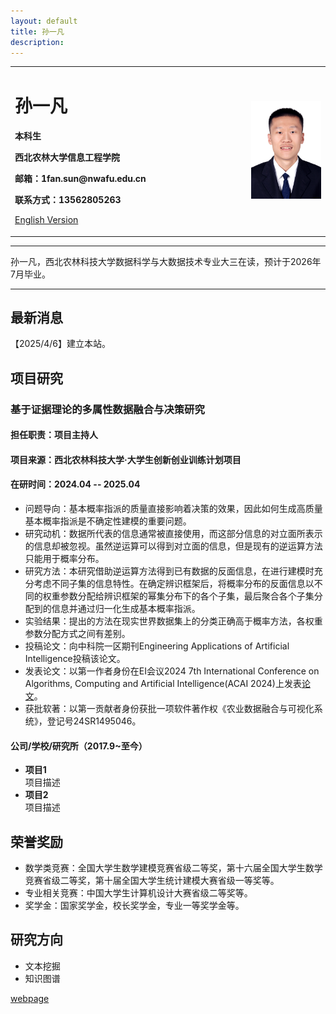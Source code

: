 ```yaml
---
layout: default
title: 孙一凡
description: 
---
```


<div>
<table border="0">
  <tr>
    <td width="75%">
      <h1>孙一凡</h1>
      <p><b>本科生</b></p>
      <p><b>西北农林大学信息工程学院</b></p>
      <p><b>邮箱：1fan.sun@nwafu.edu.cn</b></p>
<!--       <p><b>地址：××市××区××路××号××大学，××楼，邮编×××</b></p> -->
      <p><b>联系方式：13562805263</b></p>
      <p><a href="/index-en.html">English Version</a></p>
    </td>
    <td width="25%">
      <img src="/myavatar_white.jpg" width="100%">
    </td>
  </tr>
</table>
</div>

---

孙一凡，西北农林科技大学数据科学与大数据技术专业大三在读，预计于2026年7月毕业。

---

## 最新消息
【2025/4/6】建立本站。


## 项目研究
### 基于证据理论的多属性数据融合与决策研究
#### 担任职责：项目主持人
#### 项目来源：西北农林科技大学·大学生创新创业训练计划项目
#### 在研时间：2024.04 -- 2025.04
- 问题导向：基本概率指派的质量直接影响着决策的效果，因此如何生成高质量基本概率指派是不确定性建模的重要问题。
- 研究动机：数据所代表的信息通常被直接使用，而这部分信息的对立面所表示的信息却被忽视。虽然逆运算可以得到对立面的信息，但是现有的逆运算方法只能用于概率分布。
- 研究方法：本研究借助逆运算方法得到已有数据的反面信息，在进行建模时充分考虑不同子集的信息特性。在确定辨识框架后，将概率分布的反面信息以不同的权重参数分配给辨识框架的幂集分布下的各个子集，最后聚合各个子集分配到的信息并通过归一化生成基本概率指派。
- 实验结果：提出的方法在现实世界数据集上的分类正确高于概率方法，各权重参数分配方式之间有差别。
- 投稿论文：向中科院一区期刊Engineering Applications of Artificial Intelligence投稿该论文。
- 发表论文：以第一作者身份在EI会议2024 7th International Conference on Algorithms, Computing and Artificial Intelligence(ACAI 2024)上发表<a href="https://doi.org/10.1109/ACAI63924.2024.10899481">论文</a>。
- 获批软著：以第一贡献者身份获批一项软件著作权《农业数据融合与可视化系统》，登记号24SR1495046。

#### 公司/学校/研究所（2017.9~至今）
- **项目1**  
项目描述
- **项目2**  
项目描述

## 荣誉奖励
- 数学类竞赛：全国大学生数学建模竞赛省级二等奖，第十六届全国大学生数学竞赛省级二等奖，第十届全国大学生统计建模大赛省级一等奖等。
- 专业相关竞赛：中国大学生计算机设计大赛省级二等奖等。
- 奖学金：国家奖学金，校长奖学金，专业一等奖学金等。

## 研究方向
- 文本挖掘
- 知识图谱


<p><a href="/webpage.html">webpage</a></p>
